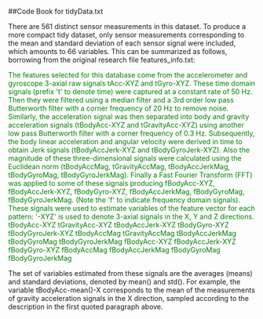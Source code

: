 ##Code Book for tidyData.txt

There are 561 distinct sensor measurements in this dataset. To produce a more compact tidy dataset, only sensor measurements corresponding to the mean and standard deviation of each sensor signal were included, which amounts to 66 variables. This can be summarized as follows, borrowing from the original research file features_info.txt:

<span style="color:green">
The features selected for this database come from the accelerometer and gyroscope 3-axial raw signals tAcc-XYZ and tGyro-XYZ. These time domain signals (prefix 't' to denote time) were captured at a constant rate of 50 Hz. Then they were filtered using a median filter and a 3rd order low pass Butterworth filter with a corner frequency of 20 Hz to remove noise. Similarly, the acceleration signal was then separated into body and gravity acceleration signals (tBodyAcc-XYZ and tGravityAcc-XYZ) using another low pass Butterworth filter with a corner frequency of 0.3 Hz. 
</span>

<span style="color:green">
Subsequently, the body linear acceleration and angular velocity were derived in time to obtain Jerk signals (tBodyAccJerk-XYZ and tBodyGyroJerk-XYZ). Also the magnitude of these three-dimensional signals were calculated using the Euclidean norm (tBodyAccMag, tGravityAccMag, tBodyAccJerkMag, tBodyGyroMag, tBodyGyroJerkMag). 
</span>

<span style="color:green">
Finally a Fast Fourier Transform (FFT) was applied to some of these signals producing fBodyAcc-XYZ, fBodyAccJerk-XYZ, fBodyGyro-XYZ, fBodyAccJerkMag, fBodyGyroMag, fBodyGyroJerkMag. (Note the 'f' to indicate frequency domain signals). 
</span>

<span style="color:green">
These signals were used to estimate variables of the feature vector for each pattern:  
'-XYZ' is used to denote 3-axial signals in the X, Y and Z directions.
</span>

<span style="color:green">
tBodyAcc-XYZ
tGravityAcc-XYZ
tBodyAccJerk-XYZ
tBodyGyro-XYZ
tBodyGyroJerk-XYZ
tBodyAccMag
tGravityAccMag
tBodyAccJerkMag
tBodyGyroMag
tBodyGyroJerkMag
fBodyAcc-XYZ
fBodyAccJerk-XYZ
fBodyGyro-XYZ
fBodyAccMag
fBodyAccJerkMag
fBodyGyroMag
fBodyGyroJerkMag
</span>

The set of variables estimated from these signals are the averages (means) and standard deviations, denoted by mean() and std(). For example, the variable tBodyAcc-mean()-X corresponds to the mean of the measurements of gravity acceleration signals in the X direction, sampled according to the description in the first quoted paragraph above.